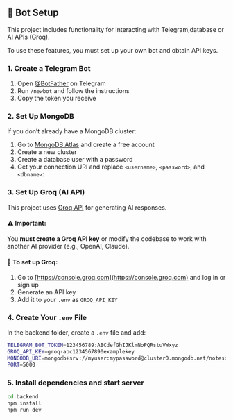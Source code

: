 ## 🤖 Bot Setup

This project includes functionality for interacting with Telegram,database or AI APIs (Groq).

To use these features, you must set up your own bot and obtain API keys.

### 1. Create a Telegram Bot

1. Open [@BotFather](https://t.me/BotFather) on Telegram
2. Run `/newbot` and follow the instructions
3. Copy the token you receive

### 2. Set Up MongoDB

If you don’t already have a MongoDB cluster:

1. Go to [MongoDB Atlas](https://www.mongodb.com/cloud/atlas) and create a free account
2. Create a new cluster
3. Create a database user with a password
4. Get your connection URI and replace `<username>`, `<password>`, and `<dbname>`:


### 3. Set Up Groq (AI API)

This project uses [Groq API](https://console.groq.com/) for generating AI responses.

#### ⚠️ Important:
You **must create a Groq API key** or modify the codebase to work with another AI provider (e.g., OpenAI, Claude).

#### 🔧 To set up Groq:

1. Go to [https://console.groq.com](https://console.groq.com) and log in or sign up
2. Generate an API key
3. Add it to your `.env` as `GROQ_API_KEY`


### 4. Create Your `.env` File

In the backend folder, create a `.env` file and add:

```bash
TELEGRAM_BOT_TOKEN=123456789:ABCdefGhIJKlmNoPQRstuVWxyz
GROQ_API_KEY=groq-abc1234567890examplekey
MONGODB_URI=mongodb+srv://myuser:mypassword@cluster0.mongodb.net/notesdb?retryWrites=true&w=majority
PORT=5000
```

### 5. Install dependencies and start server

```bash
cd backend
npm install 
npm run dev
```

